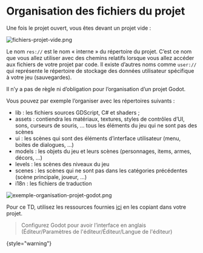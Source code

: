 # Organisation des fichiers du projet

Une fois le projet ouvert, vous êtes devant un projet vide :

![fichiers-projet-vide.png](fichiers-projet-vide.png)

Le nom `res://` est le nom « interne » du répertoire du projet. C’est ce nom que vous allez utiliser avec des chemins
relatifs lorsque vous allez accéder aux fichiers de votre projet par code. Il existe d’autres noms comme `user://` qui
représente le répertoire de stockage des données utilisateur spécifique à votre jeu (sauvegardes).

Il n’y a pas de règle ni d’obligation pour l’organisation d’un projet Godot.

Vous pouvez par exemple l’organiser avec les répertoires suivants :

- <path>lib</path> : les fichiers sources GDScript, C# et shaders ;
- <path>assets</path> : contiendra les matériaux, textures, styles de contrôles d’UI, sons, curseurs de souris, … tous les éléments
  du jeu qui ne sont pas des scènes
- <path>ui</path> : les scènes qui sont des éléments d’interface utilisateur (menu, boites de dialogues, …)
- <path>models</path> : les objets du jeu et leurs scènes (personnages, items, armes, décors, …)
- <path>levels</path> : les scènes des niveaux du jeu
- <path>scenes</path> : les scènes qui ne sont pas dans les catégories précédentes (scène principale, joueur, …)
- <path>i18n</path> : les fichiers de traduction

![exemple-organisation-projet-godot.png](exemple-organisation-projet-godot.png)

Pour ce TD, utilisez les ressources fournies [ici](https://github.com/HenriMichelonEsimed/godot-ressources-TD) en les
copiant dans votre projet.

> Configurez Godot pour avoir l’interface en anglais (<shortcut>Éditeur</shortcut>/<shortcut>Paramètres de
> l'éditeur</shortcut>/<shortcut>Éditeur</shortcut>/<shortcut>Langue de l'éditeur</shortcut>)
>
{style="warning"}
